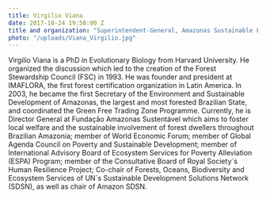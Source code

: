 ```yaml
---
title: Virgilio Viana
date: 2017-10-24 19:58:00 Z
title and organization: "Superintendent-General, Amazonas Sustainable Foundation"
photo: "/uploads/Viana_Virgilio.jpg"
---
```

Virgilio Viana is a PhD in Evolutionary Biology from Harvard University. He organized the discussion which led to the creation of the Forest Stewardship Council (FSC) in 1993. He was founder and president at IMAFLORA, the first forest certification organization in Latin America. In 2003, he became the first Secretary of the Environment and Sustainable Development of Amazonas, the largest and most forested Brazilian State, and coordinated the Green Free Trading Zone Programme. Currently, he is Director General at Fundação Amazonas Sustentável which aims to foster local welfare and the sustainable involvement of forest dwellers throughout Brazilian Amazonia; member of World Economic Forum; member of Global Agenda Council on Poverty and Sustainable Development; member of International Advisory Board of Ecosystem Services for Poverty Alleviation (ESPA) Program; member of the Consultative Board of Royal Society´s Human Resilience Project; Co-chair of Forests, Oceans, Biodiversity and Ecosystem Services of UN´s Sustainable Development Solutions Network (SDSN), as well as chair of Amazon SDSN.
